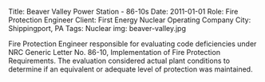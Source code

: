Title: Beaver Valley Power Station - 86-10s
Date: 2011-01-01
Role: Fire Protection Engineer
Client: First Energy Nuclear Operating Company
City: Shippingport, PA
Tags: Nuclear
img: beaver-valley.jpg

Fire Protection Engineer responsible for evaluating code deficiencies under NRC Generic Letter No. 86-10, Implementation of Fire Protection Requirements. The evaluation considered actual plant conditions to determine if an equivalent or adequate level of protection was maintained.
